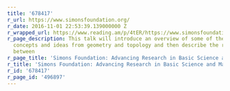 ```yaml
---
title: '678417'
r_url: https://www.simonsfoundation.org/
r_date: 2016-11-01 22:53:39.139000000 Z
r_wrapped_url: https://www.reading.am/p/4tER/https://www.simonsfoundation.org/
r_page_description: This talk will introduce an overview of some of the most important
  concepts and ideas from geometry and topology and then describe the recent interplay
  between
r_page_title: 'Simons Foundation: Advancing Research in Basic Science and Mathematics'
r_title: 'Simons Foundation: Advancing Research in Basic Science and Mathematics'
r_id: '678417'
r_page_id: '496897'
---
```


